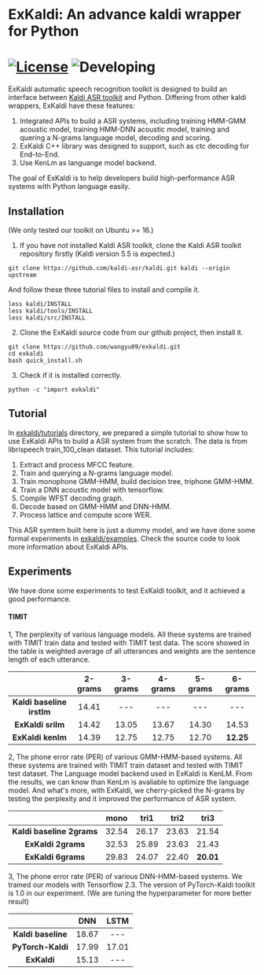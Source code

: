 # ExKaldi: An advance kaldi wrapper for Python 
[![License](https://img.shields.io/hexpm/l/Apa)](https://github.com/wangyu09/exkaldi/blob/master/LICENSE)
![Developing](https://img.shields.io/badge/Debug-1.3.x-orange)
================================

ExKaldi automatic speech recognition toolkit is designed to build an interface between [Kaldi ASR toolkit](https://github.com/kaldi-asr/kaldi) and Python. 
Differing from other kaldi wrappers, ExKaldi have these features:  
1. Integrated APIs to build a ASR systems, including training HMM-GMM acoustic model, training HMM-DNN acoustic model, training and quering a N-grams language model, decoding and scoring.  
2. ExKaldi C++ library was designed to support, such as ctc decoding for End-to-End.   
3. Use KenLm as languange model backend.

The goal of ExKaldi is to help developers build high-performance ASR systems with Python language easily.

## Installation

(We only tested our toolkit on Ubuntu >= 16.)

1. If you have not installed Kaldi ASR toolkit, clone the Kaldi ASR toolkit repository firstly (Kaldi version 5.5 is expected.)
```
git clone https://github.com/kaldi-asr/kaldi.git kaldi --origin upstream
```
And follow these three tutorial files to install and compile it.
```
less kaldi/INSTALL
less kaldi/tools/INSTALL
less kaldi/src/INSTALL
```

2. Clone the ExKaldi source code from our github project, then install it.
```
git clone https://github.com/wangyu09/exkaldi.git
cd exkaldi
bash quick_install.sh
```

3. Check if it is installed correctly.
```
python -c "import exkaldi"
```


## Tutorial

In [exkaldi/tutorials](tutorials) directory, we prepared a simple tutorial to show how to use ExKaldi APIs to build a ASR system from the scratch.
The data is from librispeech train_100_clean dataset. This tutorial includes:
1. Extract and process MFCC feature.  
2. Train and querying a N-grams language model.  
3. Train monophone GMM-HMM, build decision tree, triphone GMM-HMM.  
4. Train a DNN acoustic model with tensorflow.  
5. Compile WFST decoding graph.  
6. Decode based on GMM-HMM and DNN-HMM.  
7. Process lattice and compute score WER.  

This ASR symtem built here is just a dummy model, and we have done some formal experiments in [exkaldi/examples](examples). Check the source code to look more information about ExKaldi APIs.

## Experiments

We have done some experiments to test ExKaldi toolkit, and it achieved a good performance.

#### TIMIT

1, The perplexity of various language models. All these systems are trained with TIMIT train data and tested with TIMIT test data. The score showed in the table is weighted average of all utterances and weights are the sentence length of each utterance.  

|                           | __2-grams__  | __3-grams__ | __4-grams__ | __5-grams__ | __6-grams__ |
| :-----------------------: | :----------: | :---------: | :---------: | :---------: | :---------: |
| __Kaldi baseline irstlm__ | 14.41        | ---         | ---         | ---         | ---         |
| __ExKaldi srilm__         | 14.42        | 13.05       | 13.67       | 14.30       | 14.53       |
| __ExKaldi kenlm__         | 14.39        | 12.75       | 12.75       | 12.70       | __12.25__   |

2, The phone error rate (PER) of various GMM-HMM-based systems. All these systems are trained with TIMIT train dataset and tested with TIMIT test dataset. The Language model backend used in ExKaldi is KenLM. From the results, we can know than KenLm is avaliable to optimize the language model. And what's more, with ExKaldi, we cherry-picked the N-grams by testing the perplexity and it improved the performance of ASR system.

|                           | __mono__  | __tri1__ | __tri2__ | __tri3__ |
| :-----------------------: | :-------: | :------: | :------: | :------: |
| __Kaldi baseline 2grams__ | 32.54     | 26.17    | 23.63    | 21.54    |
| __ExKaldi 2grams__        | 32.53     | 25.89    | 23.63    | 21.43    |
| __ExKaldi 6grams__        | 29.83     | 24.07    | 22.40    |__20.01__ |

3, The phone error rate (PER) of various DNN-HMM-based systems. We trained our models with Tensorflow 2.3. The version of PyTorch-Kaldi toolkit is 1.0 in our experiment. (We are tuning the hyperparameter for more better result)

|                    | __DNN__   | __LSTM__ |
| :----------------: | :-------: | :------: |
| __Kaldi baseline__ | 18.67     | ---      | 
| __PyTorch-Kaldi__  | 17.99     | 17.01    |
| __ExKaldi__        | 15.13     | ---      |
